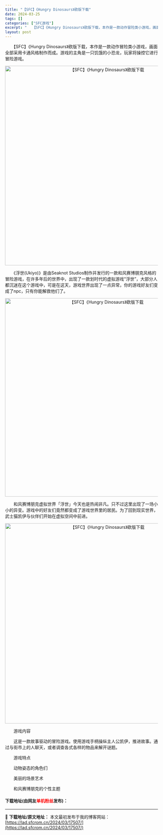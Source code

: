 ```yaml
---
title: "【SFC】《Hungry Dinosaurs》欧版下载"
date: 2024-03-25
tags: []
categories: ["SFC游戏"]
excerpt: "　　【SFC】《Hungry Dinosaurs》欧版下载，本作是一款动作冒险类小游戏，画面全部采用卡通风格制作而成。游戏的主角是一只饥饿的小恐龙，玩家将操控它进行冒险游戏。 　　《浮世(Ukiyo)》是由Seaknot Studios制作并发行的一款和风赛博朋克风格的冒险游戏，在许多年后的世界中，&hellip;"
layout: post
---
```


 <p>　　【SFC】《Hungry Dinosaurs》欧版下载，本作是一款动作冒险类小游戏，画面全部采用卡通风格制作而成。游戏的主角是一只饥饿的小恐龙，玩家将操控它进行冒险游戏。</p> <p align="center"><img align="" border="0" src="https://lad.sfcrom.cn/wp-content/uploads/2024/03/20240324_6600ba49e6b6d.png" width="657" alt="【SFC】《Hungry Dinosaurs》欧版下载" /></p> <p>　　《浮世(Ukiyo)》是由Seaknot Studios制作并发行的一款和风赛博朋克风格的冒险游戏，在许多年后的世界中，出现了一款划时代的虚拟游戏&ldquo;浮世&rdquo;，大部分人都沉迷在这个游戏中，可是在这天，游戏世界出现了一点异常，你的游戏好友们变成了npc，只有你能解救他们了。</p> <p align="center"><img align="" border="0" src="https://lad.sfcrom.cn/wp-content/uploads/2024/03/20240324_6600ba4b8ae96.png" width="653" alt="【SFC】《Hungry Dinosaurs》欧版下载" /></p> <p>　　和风赛博朋克虚拟世界「浮世」今天也是热闹非凡。只不过这里出现了一场小小的异变。游戏中的好友们竟然都变成了游戏世界里的居民。为了回到现实世界，武士猫凯伊与伙伴们开始在虚拟空间中前进。</p> <p align="center"><img align="" border="0" src="https://lad.sfcrom.cn/wp-content/uploads/2024/03/20240324_6600ba4d4132d.png" width="659" alt="【SFC】《Hungry Dinosaurs》欧版下载" /></p> <p>　　游戏内容</p> <p>　　这是一款故事驱动的冒险游戏。使用游戏手柄操纵主人公凯伊，推进故事。通过与街市上的人聊天，或者调查各式各样的物品来解开谜题。</p> <p>　　游戏特点</p> <p>　　动物姿态的角色们</p> <p>　　美丽的场景艺术</p> <p>　　和风赛博朋克的个性主题</p> <p><h4>下载地址(由网友<font color="red">单机粉丝</font>发布)：</h4></p> 

---
📖 **下载地址/原文地址：** 本文最初发布于我的博客网站：[https://lad.sfcrom.cn/2024/03/17507/](https://lad.sfcrom.cn/2024/03/17507/)
